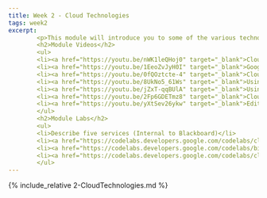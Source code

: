 ```yaml
---
title: Week 2 - Cloud Technologies
tags: week2
excerpt: 
        <p>This module will introduce you to some of the various technologies that are available to you as part of cloud computing.</p>
        <h2>Module Videos</h2>
        <ul>
        <li><a href="https://youtu.be/nWK1leQHoj0" target="_blank">Cloud Shell - Long Running Tasks [6:48]</a></li>
        <li><a href="https://youtu.be/1EeoZvJyH0I" target="_blank">Google Colab Demo (VQGAN+CLIP) [6:26]</a></li>
        <li><a href="https://youtu.be/0fQOztcte-4" target="_blank">Cloud Infrastructure [11:53]</a></li>
        <li><a href="https://youtu.be/8UkNo5_61Ws" target="_blank">Using the Cloud Shell Pt. 1/2 [11:38]</a></li>
        <li><a href="https://youtu.be/jZxT-qqBUlA" target="_blank">Using the Cloud Shell Pt. 2/2 [16:07]</a></li>
        <li><a href="https://youtu.be/2Fp6GDETmz8" target="_blank">Cloud Free Tiers [8:51]</a></li>
        <li><a href="https://youtu.be/yXtSev26ykw" target="_blank">Editing and Uploading [11:05]</a></li>
        </ul>
        <h2>Module Labs</h2>
        <ul>
        <li>Describe five services (Internal to Blackboard)</li>
        <li><a href="https://codelabs.developers.google.com/codelabs/cloud-shell/" target="_blank">Getting Started with Cloud Shell and gcloud</a></li>
        <li><a href="https://codelabs.developers.google.com/codelabs/bigquery-cli" target="_blank">Load and Query Data with the bq command-line tool for BigQuery</a></li>
        <li><a href="https://codelabs.developers.google.com/codelabs/cloud-webapp-hosting-gce" target="_blank">Autoscaling</a></li>
        </ul>
---  
```



<!--more-->

{% include_relative 2-CloudTechnologies.md %}